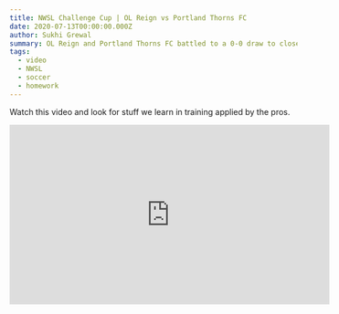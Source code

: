 ```yaml
---
title: NWSL Challenge Cup | OL Reign vs Portland Thorns FC
date: 2020-07-13T00:00:00.000Z
author: Sukhi Grewal
summary: OL Reign and Portland Thorns FC battled to a 0-0 draw to close out their NWSL Challenge Cup Preliminary Round schedule.
tags:  
  - video
  - NWSL
  - soccer
  - homework
---  
```


Watch this video and look for stuff we learn in training applied by the pros.

<iframe width="560" height="315" src="https://www.youtube.com/embed/h2LkWg9RulU" frameborder="0" allow="accelerometer; autoplay; encrypted-media; gyroscope; picture-in-picture" allowfullscreen></iframe>
